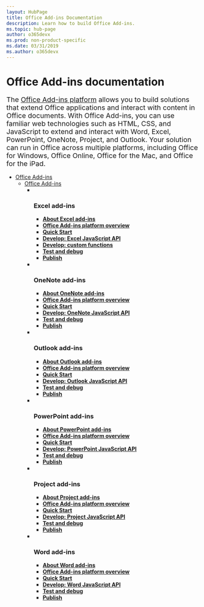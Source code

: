 ```yaml
---
layout: HubPage
title: Office Add-ins Documentation
description: Learn how to build Office Add-ins.
ms.topic: hub-page
author: o365devx
ms.prod: non-product-specific
ms.date: 03/31/2019
ms.author: o365devx
---
```

<div id="main" class="v2">
    <div class="container">
        <h1 class="screenReader">Office Add-ins documentation</h1>
        <p style="font-size: 1.12rem;margin-bottom: 1rem;">The <a href="https://docs.microsoft.com/office/dev/add-ins/overview/office-add-ins">Office Add-ins platform</a> allows you to build solutions that extend Office applications and interact with content in Office documents. With Office Add-ins, you can use familiar web technologies such as HTML, CSS, and JavaScript to extend and interact with Word, Excel, PowerPoint, OneNote, Project, and Outlook. Your solution can run in Office across multiple platforms, including Office for Windows, Office Online, Office for the Mac, and Office for the iPad.</p>
        <ul class="pivots">
            <li>
                <a href="#add-ins">Office Add-ins</a>
                <ul id="add-ins">
                    <li>
                        <a href="#add-ins">Office Add-ins</a>
                        <ul id="add-ins" class="cardsL cols cols3">
                            <li>
                              <div class="cardSize">
                                  <div class="cardPadding">
                                      <div class="card">
                                          <div class="cardText">
                                              <img src="images/index/ExcelLogoColor.svg" alt="" />&#160;
                                              <h3>Excel add-ins</h3>
                                              <ul class="noBullet">
                                              <li><a class="barLink" href="/office/dev/add-ins/excel/excel-add-ins-overview"><strong>About Excel add-ins</strong></a></li>
                                              <li><a class="barLink" href="/office/dev/add-ins/overview/office-add-ins?context=office/dev/add-ins/excel/context"><strong>Office Add-ins platform overview</strong></a></li>
                                              <li><a class="barLink" href="/office/dev/add-ins/quickstarts/excel-quickstart-jquery"><strong>Quick Start</strong></a></li>
                                              <li><a class="barLink" href="/office/dev/add-ins/reference/overview/excel-add-ins-reference-overview"><strong>Develop: Excel JavaScript API</strong></a></li>
                                              <li><a class="barLink" href="/office/dev/add-ins/excel/custom-functions-overview"><strong>Develop: custom functions</strong></a></li>
                                              <li><a class="barLink" href="/office/dev/add-ins/testing/test-debug-office-add-ins?context=office/dev/add-ins/excel/context"><strong>Test and debug</strong></a></li>
                                              <li><a class="barLink" href="/office/dev/add-ins/publish/publish?context=office/dev/add-ins/excel/context"><strong>Publish</strong></a></li>
                                              </ul>
                                          </div>
                                      </div>
                                  </div>
                              </div>
                            </li>
                            <li>
                              <div class="cardSize">
                                  <div class="cardPadding">
                                      <div class="card">
                                          <div class="cardText">
                                              <img src="images/index/OneNoteLogoColor.svg" alt="" />&#160;
                                              <h3>OneNote add-ins</h3>
                                              <ul class="noBullet">
                                              <li><a class="barLink" href="/office/dev/add-ins/onenote/onenote-add-ins-programming-overview"><strong>About OneNote add-ins</strong></a></li>
                                              <li><a class="barLink" href="/office/dev/add-ins/overview/office-add-ins?context=office/dev/add-ins/onenote/context"><strong>Office Add-ins platform overview</strong></a></li>
                                              <li><a class="barLink" href="/office/dev/add-ins/quickstarts/onenote-quickstart"><strong>Quick Start</strong></a></li>
                                              <li><a class="barLink" href="/office/dev/add-ins/reference/overview/onenote-add-ins-javascript-reference"><strong>Develop: OneNote JavaScript API</strong></a></li>
                                              <li><a class="barLink" href="/office/dev/add-ins/testing/test-debug-office-add-ins?context=office/dev/add-ins/onenote/context"><strong>Test and debug</strong></a></li>
                                              <li><a class="barLink" href="/office/dev/add-ins/publish/publish?context=office/dev/add-ins/onenote/context"><strong>Publish</strong></a></li>
                                              </ul>
                                          </div>
                                  </div>
                              </div>
                            </li>
                            <li>
                              <div class="cardSize">
                                  <div class="cardPadding">
                                      <div class="card">
                                          <div class="cardText">
                                              <img src="images/index/OutlookLogoColor.svg" alt="" />&#160;
                                              <h3>Outlook add-ins</h3>
                                              <ul class="noBullet">
                                              <li><a class="barLink" href="/outlook/add-ins"><strong>About Outlook add-ins</strong></a></li>
                                              <li><a class="barLink" href="/office/dev/add-ins/overview/office-add-ins?context=outlook/context"><strong>Office Add-ins platform overview</strong></a></li>
                                              <li><a class="barLink" href="/outlook/add-ins/quick-start"><strong>Quick Start</strong></a></li>
                                              <li><a class="barLink" href="/outlook/add-ins/apis"><strong>Develop: Outlook JavaScript API</strong></a></li>
                                              <li><a class="barLink" href="/outlook/add-ins/testing-and-tips"><strong>Test and debug</strong></a></li>
                                              <li><a class="barLink" href="/office/dev/add-ins/publish/publish?context=outlook/context"><strong>Publish</strong></a></li>
                                              </ul>
                                          </div>
                                      </div>
                                  </div>
                              </div>
                            </li>
                            <li>
                              <div class="cardSize">
                                  <div class="cardPadding">
                                      <div class="card">
                                          <div class="cardText">
                                              <img src="images/index/PowerPointLogoColor.svg" alt="" />&#160;
                                              <h3>PowerPoint add-ins</h3>
                                              <ul class="noBullet">
                                              <li><a class="barLink" href="/office/dev/add-ins/powerpoint/powerpoint-add-ins"><strong>About PowerPoint add-ins</strong></a></li>
                                              <li><a class="barLink" href="/office/dev/add-ins/overview/office-add-ins?context=office/dev/add-ins/powerpoint/context"><strong>Office Add-ins platform overview</strong></a></li>
                                              <li><a class="barLink" href="/office/dev/add-ins/quickstarts/powerpoint-quickstart"><strong>Quick Start</strong></a></li>
                                              <li><a class="barLink" href="/office/dev/add-ins/reference/requirement-sets/powerpoint-and-project-note?context=office/dev/add-ins/powerpoint/context"><strong>Develop: PowerPoint JavaScript API</strong></a></li>
                                              <li><a class="barLink" href="/office/dev/add-ins/testing/test-debug-office-add-ins?context=office/dev/add-ins/powerpoint/context"><strong>Test and debug</strong></a></li>
                                              <li><a class="barLink" href="/office/dev/add-ins/publish/publish?context=office/dev/add-ins/powerpoint/context"><strong>Publish</strong></a></li>
                                              </ul>
                                          </div>
                                      </div>
                                  </div>
                              </div>
                            </li>
                            <li>
                              <div class="cardSize">
                                  <div class="cardPadding">
                                      <div class="card">
                                          <div class="cardText">
                                              <img src="images/index/ProjectLogoColor.svg" alt="" />&#160;
                                              <h3>Project add-ins</h3>
                                              <ul class="noBullet">
                                              <li><a class="barLink" href="/office/dev/add-ins/project/project-add-ins"><strong>About Project add-ins</strong></a></li>
                                              <li><a class="barLink" href="/office/dev/add-ins/overview/office-add-ins?context=office/dev/add-ins/project/context"><strong>Office Add-ins platform overview</strong></a></li>
                                              <li><a class="barLink" href="/office/dev/add-ins/quickstarts/project-quickstart"><strong>Quick Start</strong></a></li>
                                              <li><a class="barLink" href="/office/dev/add-ins/reference/requirement-sets/powerpoint-and-project-note?context=office/dev/add-ins/project/context"><strong>Develop: Project JavaScript API</strong></a></li>
                                              <li><a class="barLink" href="/office/dev/add-ins/testing/test-debug-office-add-ins?context=office/dev/add-ins/project/context"><strong>Test and debug</strong></a></li>
                                              <li><a class="barLink" href="/office/dev/add-ins/publish/publish?context=office/dev/add-ins/project/context"><strong>Publish</strong></a></li>
                                              </ul>
                                          </div>
                                      </div>
                                  </div>
                              </div>
                            </li>
                            <li>
                              <div class="cardSize">
                                  <div class="cardPadding">
                                      <div class="card">
                                          <div class="cardText">
                                              <img src="images/index/WordLogoColor.svg" alt="" />&#160;
                                              <h3>Word add-ins</h3>
                                              <ul class="noBullet">
                                              <li><a class="barLink" href="/office/dev/add-ins/word/word-add-ins-programming-overview"><strong>About Word add-ins</strong></a></li>
                                              <li><a class="barLink" href="/office/dev/add-ins/overview/office-add-ins?context=office/dev/add-ins/word/context"><strong>Office Add-ins platform overview</strong></a></li>
                                              <li><a class="barLink" href="/office/dev/add-ins/quickstarts/word-quickstart"><strong>Quick Start</strong></a></li>
                                              <li><a class="barLink" href="/office/dev/add-ins/reference/overview/word-add-ins-reference-overview"><strong>Develop: Word JavaScript API</strong></a></li>
                                              <li><a class="barLink" href="/office/dev/add-ins/testing/test-debug-office-add-ins?context=office/dev/add-ins/word/context"><strong>Test and debug</strong></a></li>
                                              <li><a class="barLink" href="/office/dev/add-ins/publish/publish?context=office/dev/add-ins/word/context"><strong>Publish</strong></a></li>
                                              </ul>
                                          </div>
                                      </div>
                                  </div>
                              </div>
                            </li>
                        </ul>
                    </li>
                </ul>
            </li>
        </ul>
    </div>
</div>